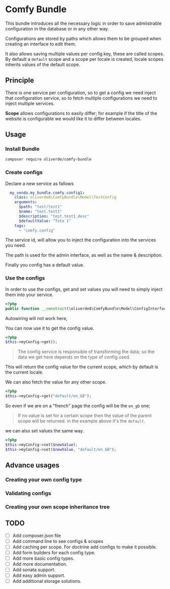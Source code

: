 # Comfy Bundle

This bundle introduces all the necessary logic in order to save admiistrable configuration in the database or in any 
other way. 

Configurations are stored by paths which allows them to be grouped when creating an interface to edit them. 

It also allows saving multiple values per config key, these are called scopes. By default a `default` scope and
a scope per locale is created, locale scopes inherits values of the default scope. 


## Principle

There is one service per configuration, so to get a config we need inject that configuration service, 
so to fetch multiple configurations we need to inject multiple services.   

**Scope** allows configurations to easily differ; for example if the title of the website is configurable we would
like it to differ between locales. 

## Usage

### Install Bundle

```sh
composer require oliverde/comfy-bundle
```



### Create configs

Declare a new service as fallows

```yml
  my_vendo.my_bundle.comfy.config1:
    class: oliverde8\ComfyBundle\Model\TextConfig
    arguments:
      $path: "test/test1"
      $name: "test.test1"
      $description: "test.test1_desc"
      $defaultValue: "Toto 1"
    tags:
      - "comfy.config"
```

The service id, will allow you to inject the configuration into the services you need. 

The path is used for the admin interface, as well as the name & description. 

Finally you config has a default value.

### Use the configs

In order to use the configs, get and set values you will need to simply inject them into your service.

```php
<?php
public function __construct(\oliverde8\ComfyBundle\Model\ConfigInterface $myConfig);
```

Autowiring will not work here, 

You can now use it to get the config value.

```php
<?php
$this->myConfig->get();
```

> The config service is responsible of transforming the data; so the data we get here depends on the type of config used.

This will return the config value for the current scope, which by default is the current locale. 

We can also fetch the value for any other scope.

```php
<?php
$this->myConfig->get("default/en_GB");
``` 

So even if we are on a "french" page the config will be the `en_gb` one; 

> If no value is set for a certain scope then the value of the parent scope will be returned. in the example above it's 
the `default`.

we can also set values the same way.

```php
<?php
$this->myConfig->set($newValue);
$this->myConfig->set($newValue, "default/en_GB");
``` 

## Advance usages

### Creating your own config type

### Validating configs

### Creating your own scope inheritance tree

## TODO

- [ ] Add composer.json file
- [ ] Add command line to see configs & scopes
- [ ] Add caching per scope. For doctrine add configs to make it possible.
- [ ] Add form builders for each config type.
- [ ] Add more basic config types.
- [ ] Add more documentation.
- [ ] Add sonata support.
- [ ] Add easy admin support.
- [ ] Add additional storage solutions. 